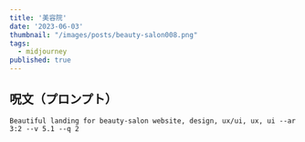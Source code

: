 ```yaml
---
title: '美容院'
date: '2023-06-03'
thumbnail: "/images/posts/beauty-salon008.png"
tags:
  - midjourney
published: true
---
```


## 呪文（プロンプト）
```
Beautiful landing for beauty-salon website, design, ux/ui, ux, ui --ar 3:2 --v 5.1 --q 2
```